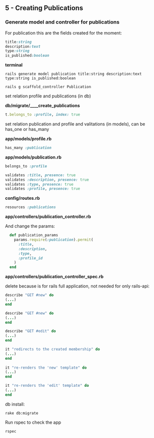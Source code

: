 ## 5 - Creating Publications

### Generate model and controller for publications

For publication this are the fields created for the moment:

```ruby
title:string
description:text
type:string
is_published:boolean
```

**terminal**

    rails generate model publication title:string description:text type:string is_published:boolean

    rails g scaffold_controller Publication

set relation profile and publications (in db)

**db/migrate/____create_publications**

```ruby
t.belongs_to :profile, index: true
```
set relation publication and profile and valitations (in models), can be has_one or has_many

**app/models/profile.rb**

```ruby
has_many :publication
```

**app/models/publication.rb**

```ruby
belongs_to :profile
```

```ruby
validates :title, presence: true
validates :description, presence: true
validates :type, presence: true
validates :profile, presence: true
```
**config/routes.rb**  

```ruby
resources :publications
```

**app/controllers/publication_controller.rb**

And change the params:

```ruby
  def publication_params
    params.require(:publication).permit(
      :title,
      :description,
      :type,
      :profile_id
    )
  end
```



**app/controllers/publication_controller_spec.rb**

delete because is for rails full application, not needed for only rails-api:

```ruby
describe "GET #new" do
(...)
end

describe "GET #new" do
(...)
end

describe "GET #edit" do
(...)
end

it "redirects to the created membership" do
(...)
end
  
it "re-renders the 'new' template" do
(...)
end

it "re-renders the 'edit' template" do
(...)
end
```


db install:

    rake db:migrate

Run rspec to check the app

    rspec